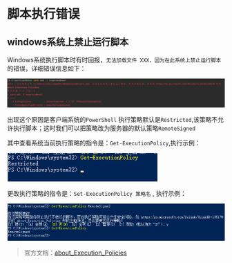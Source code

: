 # 脚本执行错误

## windows系统上禁止运行脚本

Windows系统执行脚本时有时回报，`无法加载文件 XXX，因为在此系统上禁止运行脚本`的错误，详细错误信息如下：

![image-20220411162133691](https://raw.githubusercontent.com/ying010/pic-repo/master/img/2022/04/11/20220411-162136.png)

出现这个原因是客户端系统的`PowerShell` 执行策略默认是`Restricted`,该策略不允许执行脚本；这时我们可以把策略改为服务器的默认策略`RemoteSigned`

其中查看系统当前执行策略的指令是：`Get-ExecutionPolicy`,执行示例：

![image-20220411162716321](https://raw.githubusercontent.com/ying010/pic-repo/master/img/2022/04/11/20220411-162717.png)

更改执行策略的指令是：`Set-ExecutionPolicy 策略名` , 执行示例：

![image-20220411162903866](https://raw.githubusercontent.com/ying010/pic-repo/master/img/2022/04/11/20220411-162905.png)

> 官方文档：[about_Execution_Policies](https://docs.microsoft.com/zh-cn/powershell/module/microsoft.powershell.core/about/about_execution_policies?view=powershell-7.2)



